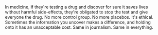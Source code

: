 In medicine, if they're testing a drug and discover for sure it saves lives without harmful side-effects, they're obligated to stop the test and give everyone the drug. No more control group. No more placebos. It's ethical. Sometimes the information you uncover makes a difference, and holding onto it has an unacceptable cost. Same in journalism. Same in everything.
